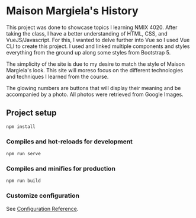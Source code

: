 # Maison Margiela's History

This project was done to showcase topics I learning NMIX 4020. After taking the class, I have a better understanding
of HTML, CSS, and VueJS/Javascript. For this, I wanted to delve further into Vue so I used Vue CLI to create this project.
I used and linked multiple components and styles everything from the ground up along some styles from Bootstrap 5.

The simplicity of the site is due to my desire to match the style of Maison Margiela's look. This site will moreso focus
on the different technologies and techniques I learned from the course.

The glowing numbers are buttons that will display their meaning and be accompanied by a photo. All photos were retrieved from Google Images.

## Project setup

``` shell
npm install
```

### Compiles and hot-reloads for development

```shell
npm run serve
```

### Compiles and minifies for production

```shell
npm run build
```

### Customize configuration

See [Configuration Reference](https://cli.vuejs.org/config/).

